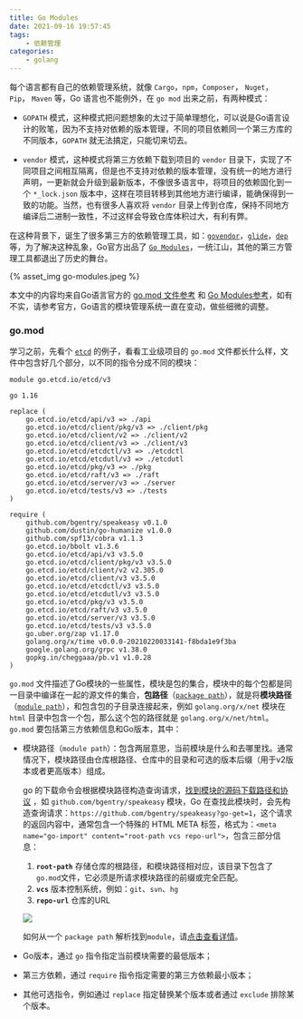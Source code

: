 ```yaml
---
title: Go Modules
date: 2021-09-16 19:57:45
tags:
    - 依赖管理
categories:
    - golang
---
```


每个语言都有自己的依赖管理系统，就像 `Cargo`，`npm`，`Composer`， `Nuget`， `Pip`， `Maven` 等，Go 语言也不能例外，在 `go mod` 出来之前，有两种模式：

- `GOPATH` 模式，这种模式把问题想象的太过于简单理想化，可以说是Go语言设计的败笔，因为不支持对依赖的版本管理，不同的项目依赖同一个第三方库的不同版本，`GOPATH` 就无法搞定，只能切来切去。

-  `vendor` 模式，这种模式将第三方依赖下载到项目的 `vendor` 目录下，实现了不同项目之间相互隔离，但是也不支持对依赖的版本管理，没有统一的地方进行声明，一更新就会升级到最新版本，不像很多语言中，将项目的依赖固化到一个 `*_lock.json` 版本中，这样在项目转移到其他地方进行编译，能确保得到一致的功能。当然，也有很多人喜欢将 `vendor` 目录上传到仓库，保持不同地方编译后二进制一致性，不过这样会导致仓库体积过大，有利有弊。

在这种背景下，诞生了很多第三方的依赖管理工具，如：[`govendor`](https://github.com/kardianos/govendor)，[`glide`](https://github.com/Masterminds/glide)，[`dep`](https://github.com/golang/dep)等，为了解决这种乱象，Go官方出品了 [`Go Modules`](https://golang.google.cn/ref/mod)，一统江山，其他的第三方管理工具都退出了历史的舞台。

<!-- more -->

{% asset_img go-modules.jpeg %}

本文中的内容均来自Go语言官方的 [go.mod 文件参考](https://golang.google.cn/doc/modules/gomod-ref) 和 [Go Modules参考](https://golang.google.cn/ref/mod)，如有不实，请参考官方，Go语言的模块管理系统一直在变动，做些细微的调整。


### go.mod

学习之前，先看个 [`etcd`](https://github.com/etcd-io/etcd/blob/main/go.mod) 的例子，看看工业级项目的 `go.mod` 文件都长什么样，文件中包含好几个部分，以不同的指令分成不同的模块：

```
module go.etcd.io/etcd/v3

go 1.16

replace (
	go.etcd.io/etcd/api/v3 => ./api
	go.etcd.io/etcd/client/pkg/v3 => ./client/pkg
	go.etcd.io/etcd/client/v2 => ./client/v2
	go.etcd.io/etcd/client/v3 => ./client/v3
	go.etcd.io/etcd/etcdctl/v3 => ./etcdctl
	go.etcd.io/etcd/etcdutl/v3 => ./etcdutl
	go.etcd.io/etcd/pkg/v3 => ./pkg
	go.etcd.io/etcd/raft/v3 => ./raft
	go.etcd.io/etcd/server/v3 => ./server
	go.etcd.io/etcd/tests/v3 => ./tests
)

require (
	github.com/bgentry/speakeasy v0.1.0
	github.com/dustin/go-humanize v1.0.0
	github.com/spf13/cobra v1.1.3
	go.etcd.io/bbolt v1.3.6
	go.etcd.io/etcd/api/v3 v3.5.0
	go.etcd.io/etcd/client/pkg/v3 v3.5.0
	go.etcd.io/etcd/client/v2 v2.305.0
	go.etcd.io/etcd/client/v3 v3.5.0
	go.etcd.io/etcd/etcdctl/v3 v3.5.0
	go.etcd.io/etcd/etcdutl/v3 v3.5.0
	go.etcd.io/etcd/pkg/v3 v3.5.0
	go.etcd.io/etcd/raft/v3 v3.5.0
	go.etcd.io/etcd/server/v3 v3.5.0
	go.etcd.io/etcd/tests/v3 v3.5.0
	go.uber.org/zap v1.17.0
	golang.org/x/time v0.0.0-20210220033141-f8bda1e9f3ba
	google.golang.org/grpc v1.38.0
	gopkg.in/cheggaaa/pb.v1 v1.0.28
)
```

`go.mod` 文件描述了Go模块的一些属性，模块是包的集合，模块中的每个包都是同一目录中编译在一起的源文件的集合，**包路径**（[`package path`](https://golang.google.cn/ref/mod#glos-package-path)），就是将**模块路径**（[`module path`](https://golang.google.cn/ref/mod#module-path)），和包含包的子目录连接起来，例如 `golang.org/x/net` 模块在 `html` 目录中包含一个包，那么这个包的路径就是 `golang.org/x/net/html`。`go.mod` 要包括第三方依赖信息和Go版本，其中：

- 模块路径（`module path`）：包含两层意思，当前模块是什么和去哪里找。通常情况下，模块路径由仓库根路径、仓库中的目录和可选的版本后缀（用于v2版本或者更高版本）组成。

    go 的下载命令会根据模块路径构造查询请求，[找到模块的源码下载路径和协议](https://golang.google.cn/ref/mod#vcs-find) ，如 `github.com/bgentry/speakeasy` 模块，Go 在查找此模块时，会先构造查询请求：`https://github.com/bgentry/speakeasy?go-get=1`，这个请求的返回内容中，通常包含一个特殊的 HTML META 标签，格式为：`<meta name="go-import" content="root-path vcs repo-url">`，包含三部分信息：

    1. **`root-path`** 存储仓库的根路径，和模块路径相对应，该目录下包含了 `go.mod`文件，它必须是所请求模块路径的前缀或完全匹配。
    2. **`vcs`**       版本控制系统，例如：`git`、`svn`、`hg`
    3. **`repo-url`**  仓库的URL

    ![](go-get-module-path.png)

    如何从一个 `package path` 解析找到`module`，请[点击查看详情](https://golang.google.cn/ref/mod#resolve-pkg-mod)。

- Go版本，通过 `go` 指令指定当前模块需要的最低版本；

- 第三方依赖，通过 `require` 指令指定需要的第三方依赖最小版本；

- 其他可选指令，例如通过 `replace` 指定替换某个版本或者通过 `exclude` 排除某个版本。

